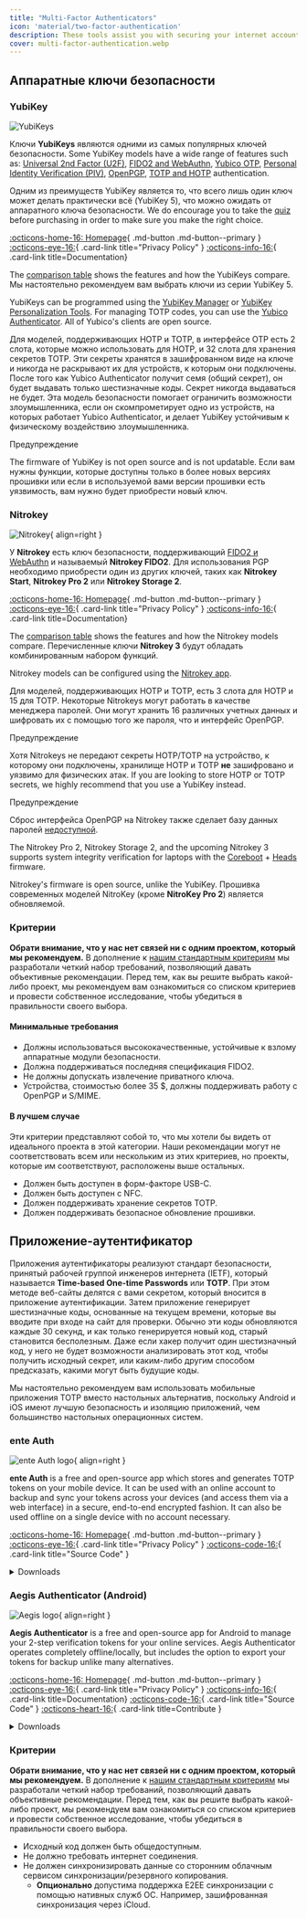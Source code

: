 ```yaml
---
title: "Multi-Factor Authenticators"
icon: 'material/two-factor-authentication'
description: These tools assist you with securing your internet accounts with Multi-Factor Authentication without sending your secrets to a third-party.
cover: multi-factor-authentication.webp
---
```


## Аппаратные ключи безопасности

### YubiKey

<div class="admonition recommendation" markdown>

![YubiKeys](assets/img/multi-factor-authentication/yubikey.png)

Ключи **YubiKeys** являются одними из самых популярных ключей безопасности. Some YubiKey models have a wide range of features such as: [Universal 2nd Factor (U2F)](https://en.wikipedia.org/wiki/Universal_2nd_Factor), [FIDO2 and WebAuthn](basics/multi-factor-authentication.md#fido-fast-identity-online), [Yubico OTP](basics/multi-factor-authentication.md#yubico-otp), [Personal Identity Verification (PIV)](https://developers.yubico.com/PIV), [OpenPGP](https://developers.yubico.com/PGP), [TOTP and HOTP](https://developers.yubico.com/OATH) authentication.

Одним из преимуществ YubiKey является то, что всего лишь один ключ может делать практически всё (YubiKey 5), что можно ожидать от аппаратного ключа безопасности. We do encourage you to take the [quiz](https://yubico.com/quiz) before purchasing in order to make sure you make the right choice.

[:octicons-home-16: Homepage](https://yubico.com){ .md-button .md-button--primary }
[:octicons-eye-16:](https://yubico.com/support/terms-conditions/privacy-notice){ .card-link title="Privacy Policy" }
[:octicons-info-16:](https://docs.yubico.com){ .card-link title=Documentation}

</details>

</div>

The [comparison table](https://yubico.com/store/compare) shows the features and how the YubiKeys compare. Мы настоятельно рекомендуем вам выбрать ключи из серии YubiKey 5.

YubiKeys can be programmed using the [YubiKey Manager](https://yubico.com/support/download/yubikey-manager) or [YubiKey Personalization Tools](https://yubico.com/support/download/yubikey-personalization-tools). For managing TOTP codes, you can use the [Yubico Authenticator](https://yubico.com/products/yubico-authenticator). All of Yubico's clients are open source.

Для моделей, поддерживающих HOTP и TOTP, в интерфейсе OTP есть 2 слота, которые можно использовать для HOTP, и 32 слота для хранения секретов TOTP. Эти секреты хранятся в зашифрованном виде на ключе и никогда не раскрывают их для устройств, к которым они подключены. После того как Yubico Authenticator получит семя (общий секрет), он будет выдавать только шестизначные коды. Секрет никогда выдаваться не будет. Эта модель безопасности помогает ограничить возможности злоумышленника, если он скомпрометирует одно из устройств, на которых работает Yubico Authenticator, и делает YubiKey устойчивым к физическому воздействию злоумышленника.

<div class="admonition warning" markdown>
<p class="admonition-title">Предупреждение</p>

The firmware of YubiKey is not open source and is not updatable. Если вам нужны функции, которые доступны только в более новых версиях прошивки или если в используемой вами версии прошивки есть уязвимость, вам нужно будет приобрести новый ключ.

</div>

### Nitrokey

<div class="admonition recommendation" markdown>

![Nitrokey](assets/img/multi-factor-authentication/nitrokey.jpg){ align=right }

У **Nitrokey** есть ключ безопасности, поддерживающий [FIDO2 и WebAuthn](basics/multi-factor-authentication.md#fido-fast-identity-online) и называемый **Nitrokey FIDO2**. Для использования PGP необходимо приобрести один из других ключей, таких как **Nitrokey Start**, **Nitrokey Pro 2** или **Nitrokey Storage 2**.

[:octicons-home-16: Homepage](https://nitrokey.com){ .md-button .md-button--primary }
[:octicons-eye-16:](https://nitrokey.com/data-privacy-policy){ .card-link title="Privacy Policy" }
[:octicons-info-16:](https://docs.nitrokey.com){ .card-link title=Documentation}

</details>

</div>

The [comparison table](https://nitrokey.com/#comparison) shows the features and how the Nitrokey models compare. Перечисленные ключи **Nitrokey 3** будут обладать комбинированным набором функций.

Nitrokey models can be configured using the [Nitrokey app](https://nitrokey.com/download).

Для моделей, поддерживающих HOTP и TOTP, есть 3 слота для HOTP и 15 для TOTP. Некоторые Nitrokeys могут работать в качестве менеджера паролей. Они могут хранить 16 различных учетных данных и шифровать их с помощью того же пароля, что и интерфейс OpenPGP.

<div class="admonition warning" markdown>
<p class="admonition-title">Предупреждение</p>

Хотя Nitrokeys не передают секреты HOTP/TOTP на устройство, к которому они подключены, хранилище HOTP и TOTP **не** зашифровано и уязвимо для физических атак. If you are looking to store HOTP or TOTP secrets, we highly recommend that you use a YubiKey instead.

</div>

<div class="admonition warning" markdown>
<p class="admonition-title">Предупреждение</p>

Сброс интерфейса OpenPGP на Nitrokey также сделает базу данных паролей [недоступной](https://docs.nitrokey.com/pro/linux/factory-reset).

</div>

The Nitrokey Pro 2, Nitrokey Storage 2, and the upcoming Nitrokey 3 supports system integrity verification for laptops with the [Coreboot](https://coreboot.org) + [Heads](https://osresearch.net) firmware.

Nitrokey's firmware is open source, unlike the YubiKey. Прошивка современных моделей NitroKey (кроме **NitroKey Pro 2**) является обновляемой.

### Критерии

**Обрати внимание, что у нас нет связей ни с одним проектом, который мы рекомендуем.** В дополнение к [нашим стандартным критериям](about/criteria.md) мы разработали четкий набор требований, позволяющий давать объективные рекомендации. Перед тем, как вы решите выбрать какой-либо проект, мы рекомендуем вам ознакомиться со списком критериев и провести собственное исследование, чтобы убедиться в правильности своего выбора.

#### Минимальные требования

- Должны использоваться высококачественные, устойчивые к взлому аппаратные модули безопасности.
- Должна поддерживаться последняя спецификация FIDO2.
- Не должны допускать извлечение приватного ключа.
- Устройства, стоимостью более 35 $, должны поддерживать работу с OpenPGP и S/MIME.

#### В лучшем случае

Эти критерии представляют собой то, что мы хотели бы видеть от идеального проекта в этой категории. Наши рекомендации могут не соответствовать всем или нескольким из этих критериев, но проекты, которые им соответствуют, расположены выше остальных.

- Должен быть доступен в форм-факторе USB-C.
- Должен быть доступен с NFC.
- Должен поддерживать хранение секретов TOTP.
- Должен поддерживать безопасное обновление прошивки.

## Приложение-аутентификатор

Приложения аутентификаторы реализуют стандарт безопасности, принятый рабочей группой инженеров интернета (IETF), который называется **Time-based One-time Passwords** или **TOTP**. При этом методе веб-сайты делятся с вами секретом, который вносится в приложение аутентификации. Затем приложение генерирует шестизначные коды, основанные на текущем времени, которые вы вводите при входе на сайт для проверки. Обычно эти коды обновляются каждые 30 секунд, и как только генерируется новый код, старый становится бесполезным. Даже если хакер получит один шестизначный код, у него не будет возможности анализировать этот код, чтобы получить исходный секрет, или каким-либо другим способом предсказать, какими могут быть будущие коды.

Мы настоятельно рекомендуем вам использовать мобильные приложения TOTP вместо настольных альтернатив, поскольку Android и iOS имеют лучшую безопасность и изоляцию приложений, чем большинство настольных операционных систем.

### ente Auth

<div class="admonition recommendation" markdown>

![ente Auth logo](assets/img/multi-factor-authentication/ente-auth.png){ align=right }

**ente Auth** is a free and open-source app which stores and generates TOTP tokens on your mobile device. It can be used with an online account to backup and sync your tokens across your devices (and access them via a web interface) in a secure, end-to-end encrypted fashion. It can also be used offline on a single device with no account necessary.

[:octicons-home-16: Homepage](https://ente.io/auth){ .md-button .md-button--primary }
[:octicons-eye-16:](https://ente.io/privacy){ .card-link title="Privacy Policy" }
[:octicons-code-16:](https://github.com/ente-io/auth){ .card-link title="Source Code" }

<details class="downloads" markdown>
<summary>Downloads</summary>

- [:simple-googleplay: Google Play](https://play.google.com/store/apps/details?id=io.ente.auth)
- [:simple-appstore: App Store](https://apps.apple.com/app/id6444121398)
- [:simple-github: GitHub](https://github.com/ente-io/ente/releases)
- [:octicons-globe-16: Web](https://auth.ente.io)

</details>

</div>

### Aegis Authenticator (Android)

<div class="admonition recommendation" markdown>

![Aegis logo](assets/img/multi-factor-authentication/aegis.png){ align=right }

**Aegis Authenticator** is a free and open-source app for Android to manage your 2-step verification tokens for your online services. Aegis Authenticator operates completely offline/locally, but includes the option to export your tokens for backup unlike many alternatives.

[:octicons-home-16: Homepage](https://getaegis.app){ .md-button .md-button--primary }
[:octicons-eye-16:](https://getaegis.app/aegis/privacy.html){ .card-link title="Privacy Policy" }
[:octicons-info-16:](https://github.com/beemdevelopment/Aegis/wiki){ .card-link title=Documentation}
[:octicons-code-16:](https://github.com/beemdevelopment/Aegis){ .card-link title="Source Code" }
[:octicons-heart-16:](https://buymeacoffee.com/beemdevelopment){ .card-link title=Contribute }

<details class="downloads" markdown>
<summary>Downloads</summary>

- [:simple-googleplay: Google Play](https://play.google.com/store/apps/details?id=com.beemdevelopment.aegis)
- [:simple-github: GitHub](https://github.com/beemdevelopment/Aegis/releases)

</details>

</div>

### Критерии

**Обрати внимание, что у нас нет связей ни с одним проектом, который мы рекомендуем.** В дополнение к [нашим стандартным критериям](about/criteria.md) мы разработали четкий набор требований, позволяющий давать объективные рекомендации. Перед тем, как вы решите выбрать какой-либо проект, мы рекомендуем вам ознакомиться со списком критериев и провести собственное исследование, чтобы убедиться в правильности своего выбора.

- Исходный код должен быть общедоступным.
- Не должно требовать интернет соединения.
- Не должен синхронизировать данные со сторонним облачным сервисом синхронизации/резервного копирования.
    - **Опционально** допустима поддержка E2EE синхронизации с помощью нативных служб ОС. Например, зашифрованная синхронизация через iCloud.
